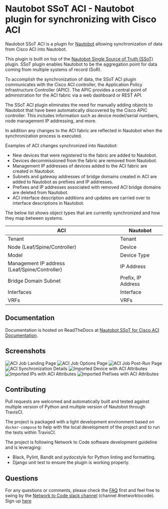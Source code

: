 # Nautobot SSoT ACI - Nautobot plugin for synchronizing with Cisco ACI

Nautobot SSoT ACI is a plugin for [Nautobot](https://github.com/nautobot/nautobot) allowing synchronization of data from Cisco ACI into Nautobot.

This plugin is built on top of the [Nautobot Single Source of Truth (SSoT)](https://github.com/nautobot/nautobot-plugin-ssot) plugin. SSoT plugin enables Nautobot to be the aggregation point for data coming from multiple systems of record (SoR).

To accomplish the synchronization of data, the SSoT ACI plugin communicates with the Cisco ACI controller, the Application Policy Infrastructure Controller (APIC). The APIC provides a central point of administration for the ACI fabric via a web dashboard or REST API.

The SSoT ACI plugin eliminates the need for manually adding objects to Nautobot that have been automatically discovered by the Cisco APIC controller.  This includes information such as device model/serial numbers, node management IP addressing, and more.

In addition any changes to the ACI fabric are reflected in Nautobot when the synchronization process is executed.

Examples of ACI changes synchronized into Nautobot:

- New devices that were registered to the fabric are added to Nautobot.
- Devices decommissioned from the fabric are removed from Nautobot.
- Management IP addresses of devices added to the ACI fabric are created in Nautobot.
- Subnets and gateway addresses of bridge domains created in ACI are added to Nautobot as prefixes and IP addresses.
- Prefixes and IP addresses associated with removed ACI bridge domains are deleted from Nautobot.
- ACI interface description additions and updates are carried over to interface descriptions in Nautobot.

The below list shows object types that are currently synchronized and how they map between systems.

| **ACI**                                       	| **Nautobot**                  	|
|-----------------------------------------------	|-------------------------------	|
| Tenant                                        	| Tenant                        	|
| Node (Leaf/Spine/Controller)                  	| Device                        	|
| Model                                         	| Device Type                   	|
| Management IP address (Leaf/Spine/Controller) 	| IP Address                    	|
| Bridge Domain Subnet                          	| Prefix, IP Address              |
| Interfaces                                    	| Interface 	                    |
| VRFs                                            | VRFs                            |

## Documentation

Documentation is hosted on ReadTheDocs at [Nautobot SSoT for Cisco ACI Documentation](https://nautobot-plugin-ssot-aci.readthedocs.io/).

## Screenshots

![ACI Job Landing Page](https://user-images.githubusercontent.com/6945229/162988513-c71fcd06-8cc7-46ac-92bf-5895cde10c81.png)
![ACI Job Options Page](https://user-images.githubusercontent.com/6945229/155608556-22eade64-8289-4e20-82a4-e2f4e15809f4.png)
![ACI Job Post-Run Page](https://user-images.githubusercontent.com/6945229/155609055-1d93335b-53b1-4fd8-bf1b-58d64b970f1e.png)
![ACI Synchronization Details](https://user-images.githubusercontent.com/6945229/155609222-c720f23f-4af8-4659-a5af-83bc69466d07.png)
![Imported Device with ACI Attributes](https://user-images.githubusercontent.com/6945229/155609612-34bdcfea-bde2-4924-8de0-3cf74796d744.png)
![Imported IPs with ACI Attributes](https://user-images.githubusercontent.com/6945229/155609826-d3938767-6287-4626-94a3-aea4fd758204.png)
![Imported Prefixes with ACI Attributes](https://user-images.githubusercontent.com/6945229/155610226-799c79de-719b-44af-9a07-2aaabfea5510.png)


## Contributing

Pull requests are welcomed and automatically built and tested against multiple version of Python and multiple version of Nautobot through TravisCI.

The project is packaged with a light development environment based on `docker-compose` to help with the local development of the project and to run the tests within TravisCI.

The project is following Network to Code software development guideline and is leveraging:

- Black, Pylint, Bandit and pydocstyle for Python linting and formatting.
- Django unit test to ensure the plugin is working properly.


## Questions

For any questions or comments, please check the [FAQ](FAQ.md) first and feel free to swing by the [Network to Code slack channel](https://networktocode.slack.com/) (channel #networktocode).
Sign up [here](http://slack.networktocode.com/)
